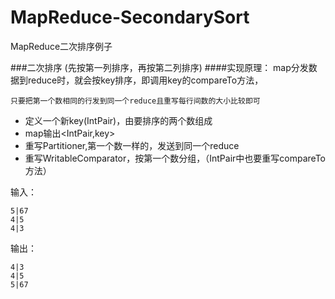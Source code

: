 # MapReduce-SecondarySort
MapReduce二次排序例子


###二次排序
(先按第一列排序，再按第二列排序)
####实现原理：
    map分发数据到reduce时，就会按key排序，即调用key的compareTo方法，
	
    只要把第一个数相同的行发到同一个reduce且重写每行间数的大小比较即可
  
* 定义一个新key(IntPair)，由要排序的两个数组成
* map输出<IntPair,key>
* 重写Partitioner,第一个数一样的，发送到同一个reduce
* 重写WritableComparator，按第一个数分组，（IntPair中也要重写compareTo方法）


 
输入：

```
5|67
4|5
4|3
```

输出：

```
4|3
4|5
5|67
```
